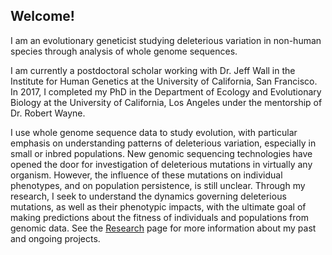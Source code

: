 ## Welcome!

I am an evolutionary geneticist studying deleterious variation in non-human species through analysis of whole genome sequences.

I am currently a postdoctoral scholar working with Dr. Jeff Wall in the Institute for Human Genetics at the University of California, San Francisco. In 2017, I completed my PhD in the Department of Ecology and Evolutionary Biology at the University of California, Los Angeles under the mentorship of Dr. Robert Wayne. 

I use whole genome sequence data to study evolution, with particular emphasis on understanding patterns of deleterious variation, especially in small or inbred populations. New genomic sequencing technologies have opened the door for investigation of deleterious mutations in virtually any organism. However, the influence of these mutations on individual phenotypes, and on population persistence, is still unclear. Through my research, I seek to understand the dynamics governing deleterious mutations, as well as their phenotypic impacts, with the ultimate goal of making predictions about the fitness of individuals and populations from genomic data. See the [Research](https://jarobinsonresearch.com/research/) page for more information about my past and ongoing projects.
